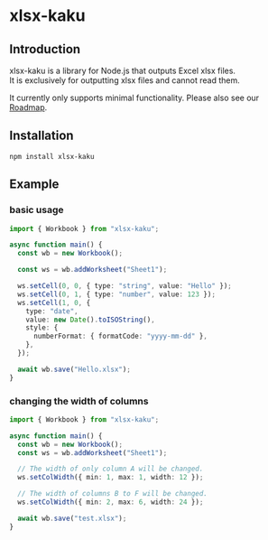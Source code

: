 # xlsx-kaku

## Introduction

xlsx-kaku is a library for Node.js that outputs Excel xlsx files.  
It is exclusively for outputting xlsx files and cannot read them.

It currently only supports minimal functionality.
Please also see our [Roadmap](https://github.com/motinados/xlsx-kaku/issues/1).

## Installation

```
npm install xlsx-kaku
```

## Example

### basic usage

```ts
import { Workbook } from "xlsx-kaku";

async function main() {
  const wb = new Workbook();

  const ws = wb.addWorksheet("Sheet1");

  ws.setCell(0, 0, { type: "string", value: "Hello" });
  ws.setCell(0, 1, { type: "number", value: 123 });
  ws.setCell(1, 0, {
    type: "date",
    value: new Date().toISOString(),
    style: {
      numberFormat: { formatCode: "yyyy-mm-dd" },
    },
  });

  await wb.save("Hello.xlsx");
}
```

### changing the width of columns

```ts
import { Workbook } from "xlsx-kaku";

async function main() {
  const wb = new Workbook();
  const ws = wb.addWorksheet("Sheet1");

  // The width of only column A will be changed.
  ws.setColWidth({ min: 1, max: 1, width: 12 });

  // The width of columns B to F will be changed.
  ws.setColWidth({ min: 2, max: 6, width: 24 });

  await wb.save("test.xlsx");
}
```
